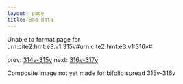 ```yaml
---
layout: page
title: Bad data
---
```


Unable to format page for urn:cite2:hmt:e3.v1:315v#urn:cite2:hmt:e3.v1:316v#

prev: [314v-315v](../314v-315v/) next: [316v-317v](../316v-317v/)

Composite image not yet made for bifolio spread 315v-316v

